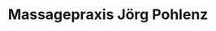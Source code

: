 ---
title: "Massagepraxis Jörg Pohlenz"
url: /korschenbroich/massagepraxis-joerg-pohlenz/
shop: Massage
---